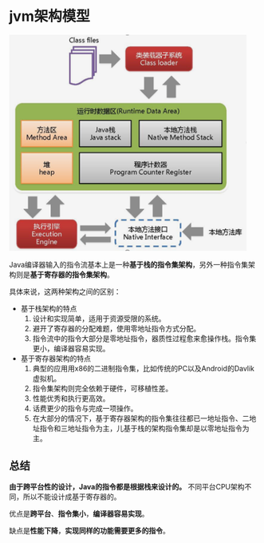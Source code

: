 # jvm架构模型

![jvm架构](/images/jvm/jvm架构.png)

Java编译器输入的指令流基本上是一种**基于栈的指令集架构**，另外一种指令集架构则是**基于寄存器的指令集架构**。

具体来说，这两种架构之间的区别：
- 基于栈架构的特点
    1. 设计和实现简单，适用于资源受限的系统。
    2. 避开了寄存器的分配难题，使用零地址指令方式分配。
    3. 指令流中的指令大部分是零地址指令，器质性过程愈来愈操作栈。指令集更小，编译器容易实现。
- 基于寄存器架构的特点
    1. 典型的应用用x86的二进制指令集，比如传统的PC以及Android的Davlik虚拟机。
    2. 指令集架构则完全依赖于硬件，可移植性差。
    3. 性能优秀和执行更高效。
    4. 话费更少的指令与完成一项操作。
    5. 在大部分的情况下，基于寄存器架构的指令集往往都已一地址指令、二地址指令和三地址指令为主，儿基于栈的架构指令集却是以零地址指令为主。

## 总结

**由于跨平台性的设计，Java的指令都是根据栈来设计的。** 
不同平台CPU架构不同，所以不能设计成基于寄存器的。

优点是**跨平台**、**指令集小**，**编译器容易实现**。

缺点是**性能下降**，**实现同样的功能需要更多的指令**。